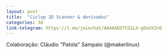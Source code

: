 ```yaml
---
layout: post
title:  "Ciclop 3D Scanner & derivados"
categories: 3d
link-telegram: https://t.me/joinchat/AAAAAEDTCG2LX-gOxUXZnQ
---
```

Colaboração: Cláudio "Patola" Sampaio (@makerlinux)

